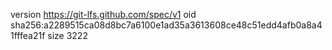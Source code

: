 version https://git-lfs.github.com/spec/v1
oid sha256:a2289515ca08d8bc7a6100e1ad35a3613608ce48c51edd4afb0a8a41fffea21f
size 3222
